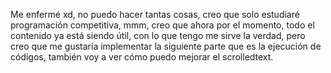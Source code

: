 Me enfermé xd, no puedo hacer tantas cosas, creo que solo estudiaré programación competitiva, mmm, creo que ahora por el momento, todo el contenido ya está siendo útil, con lo que tengo me sirve la verdad, pero creo que me gustaría implementar la siguiente parte que es la ejecución de códigos, también voy a ver cómo puedo mejorar el scrolledtext.